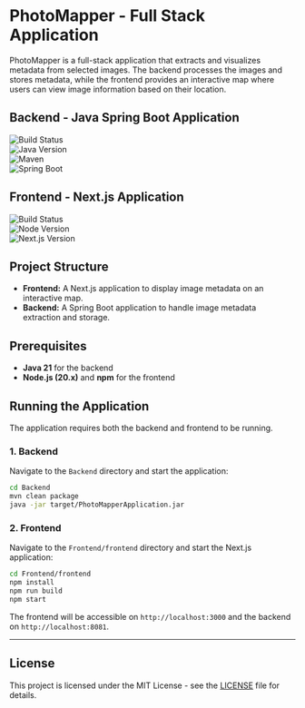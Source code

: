 # PhotoMapper - Full Stack Application

PhotoMapper is a full-stack application that extracts and visualizes metadata from selected images. The backend processes the images and stores metadata, while the frontend provides an interactive map where users can view image information based on their location.

## Backend - Java Spring Boot Application
![Build Status](https://github.com/Danzigerrr/Photo-mapper/actions/workflows/SpringBootRunUnitTests.yml/badge.svg)  
![Java Version](https://img.shields.io/badge/Java-21-blue)  
![Maven](https://img.shields.io/badge/Maven-3.8.1-red)  
![Spring Boot](https://img.shields.io/badge/Spring%20Boot-3.1.4-green)

## Frontend - Next.js Application
![Build Status](https://github.com/Danzigerrr/Photo-mapper/actions/workflows/node.js.yml/badge.svg)  
![Node Version](https://img.shields.io/badge/Node-20.x-brightgreen)  
![Next.js Version](https://img.shields.io/badge/Next.js-13.x-black)

## Project Structure
- **Frontend:** A Next.js application to display image metadata on an interactive map.
- **Backend:** A Spring Boot application to handle image metadata extraction and storage.

## Prerequisites
- **Java 21** for the backend
- **Node.js (20.x)** and **npm** for the frontend

## Running the Application
The application requires both the backend and frontend to be running.

### 1. Backend
Navigate to the `Backend` directory and start the application:
```bash
cd Backend
mvn clean package
java -jar target/PhotoMapperApplication.jar
```

### 2. Frontend
Navigate to the `Frontend/frontend` directory and start the Next.js application:
```bash
cd Frontend/frontend
npm install
npm run build
npm start
```

The frontend will be accessible on `http://localhost:3000` and the backend on `http://localhost:8081`.

---

## License
This project is licensed under the MIT License - see the [LICENSE](LICENSE) file for details.

